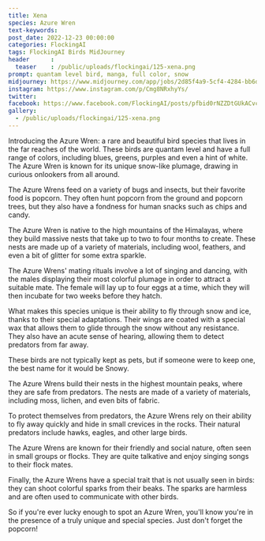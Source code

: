 ```yaml
---
title: Xena
species: Azure Wren 
text-keywords: 
post_date: 2022-12-23 00:00:00
categories: FlockingAI
tags: FlockingAI Birds MidJourney 
header      :
  teaser    : /public/uploads/flockingai/125-xena.png
prompt: quantam level bird, manga, full color, snow
midjourney: https://www.midjourney.com/app/jobs/2d85f4a9-5cf4-4284-bb6d-c00fb8f23659
instagram: https://www.instagram.com/p/Cmg8NRxhyYs/
twitter: 
facebook: https://www.facebook.com/FlockingAI/posts/pfbid0rNZZDtGUkACvcP8bYmMLq2s33c9FuTEf9QqfMAYNSM7mHwUckXPPmfKzGWDZZ2Hsl
gallery: 
  - /public/uploads/flockingai/125-xena.png
---
```



Introducing the Azure Wren: a rare and beautiful bird species that lives in the far reaches of the world. These birds are quantam level and have a full range of colors, including blues, greens, purples and even a hint of white. The Azure Wren is known for its unique snow-like plumage, drawing in curious onlookers from all around.

The Azure Wrens feed on a variety of bugs and insects, but their favorite food is popcorn. They often hunt popcorn from the ground and popcorn trees, but they also have a fondness for human snacks such as chips and candy.

The Azure Wren is native to the high mountains of the Himalayas, where they build massive nests that take up to two to four months to create. These nests are made up of a variety of materials, including wool, feathers, and even a bit of glitter for some extra sparkle.

The Azure Wrens' mating rituals involve a lot of singing and dancing, with the males displaying their most colorful plumage in order to attract a suitable mate. The female will lay up to four eggs at a time, which they will then incubate for two weeks before they hatch.

What makes this species unique is their ability to fly through snow and ice, thanks to their special adaptations. Their wings are coated with a special wax that allows them to glide through the snow without any resistance. They also have an acute sense of hearing, allowing them to detect predators from far away.

These birds are not typically kept as pets, but if someone were to keep one, the best name for it would be Snowy.

The Azure Wrens build their nests in the highest mountain peaks, where they are safe from predators. The nests are made of a variety of materials, including moss, lichen, and even bits of fabric.

To protect themselves from predators, the Azure Wrens rely on their ability to fly away quickly and hide in small crevices in the rocks. Their natural predators include hawks, eagles, and other large birds.

The Azure Wrens are known for their friendly and social nature, often seen in small groups or flocks. They are quite talkative and enjoy singing songs to their flock mates.

Finally, the Azure Wrens have a special trait that is not usually seen in birds: they can shoot colorful sparks from their beaks. The sparks are harmless and are often used to communicate with other birds.

So if you're ever lucky enough to spot an Azure Wren, you'll know you're in the presence of a truly unique and special species. Just don't forget the popcorn!
